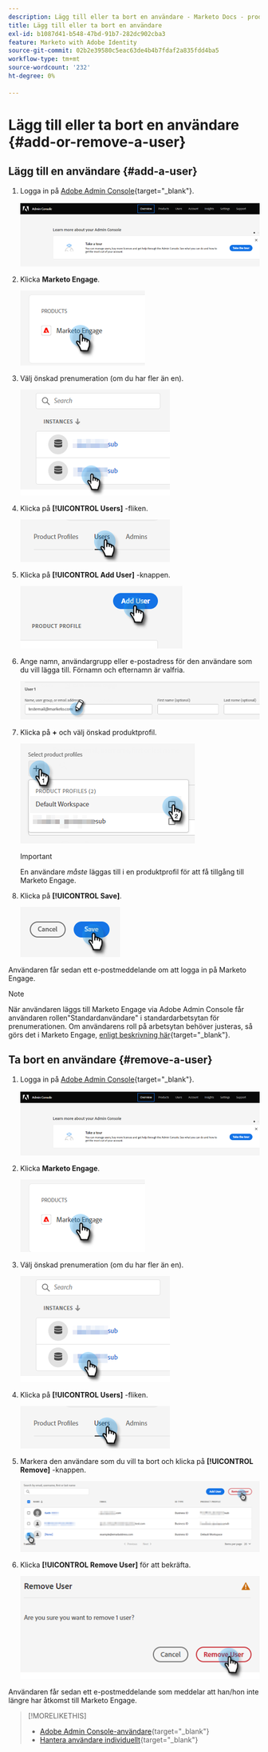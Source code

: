```yaml
---
description: Lägg till eller ta bort en användare - Marketo Docs - produktdokumentation
title: Lägg till eller ta bort en användare
exl-id: b1087d41-b548-47bd-91b7-282dc902cba3
feature: Marketo with Adobe Identity
source-git-commit: 02b2e39580c5eac63de4b4b7fdaf2a835fdd4ba5
workflow-type: tm+mt
source-wordcount: '232'
ht-degree: 0%

---
```


# Lägg till eller ta bort en användare {#add-or-remove-a-user}

## Lägg till en användare {#add-a-user}

1. Logga in på [Adobe Admin Console](https://adminconsole.adobe.com/){target="_blank"}.

   ![](assets/add-or-remove-a-user-1.png)

1. Klicka **Marketo Engage**.

   ![](assets/add-or-remove-a-user-2.png)

1. Välj önskad prenumeration (om du har fler än en).

   ![](assets/add-or-remove-a-user-3.png)

1. Klicka på **[!UICONTROL Users]** -fliken.

   ![](assets/add-or-remove-a-user-4.png)

1. Klicka på **[!UICONTROL Add User]** -knappen.

   ![](assets/add-or-remove-a-user-5.png)

1. Ange namn, användargrupp eller e-postadress för den användare som du vill lägga till. Förnamn och efternamn är valfria.

   ![](assets/add-or-remove-a-user-6.png)

1. Klicka på **+** och välj önskad produktprofil.

   ![](assets/add-or-remove-a-user-7.png)

   >[!IMPORTANT]
   >
   >En användare _måste_ läggas till i en produktprofil för att få tillgång till Marketo Engage.

1. Klicka på **[!UICONTROL Save]**.

   ![](assets/add-or-remove-a-user-8.png)

Användaren får sedan ett e-postmeddelande om att logga in på Marketo Engage.

>[!NOTE]
>
>När användaren läggs till Marketo Engage via Adobe Admin Console får användaren rollen&quot;Standardanvändare&quot; i standardarbetsytan för prenumerationen. Om användarens roll på arbetsytan behöver justeras, så görs det i Marketo Engage, [enligt beskrivning här](/help/marketo/product-docs/administration/users-and-roles/managing-user-roles-and-permissions.md){target="_blank"}.

## Ta bort en användare {#remove-a-user}

1. Logga in på [Adobe Admin Console](https://adminconsole.adobe.com/){target="_blank"}.

   ![](assets/add-or-remove-a-user-9.png)

1. Klicka **Marketo Engage**.

   ![](assets/add-or-remove-a-user-10.png)

1. Välj önskad prenumeration (om du har fler än en).

   ![](assets/add-or-remove-a-user-11.png)

1. Klicka på **[!UICONTROL Users]** -fliken.

   ![](assets/add-or-remove-a-user-12.png)

1. Markera den användare som du vill ta bort och klicka på **[!UICONTROL Remove]** -knappen.

   ![](assets/add-or-remove-a-user-13.png)

1. Klicka **[!UICONTROL Remove User]** för att bekräfta.

   ![](assets/add-or-remove-a-user-14.png)

Användaren får sedan ett e-postmeddelande som meddelar att han/hon inte längre har åtkomst till Marketo Engage.

>[!MORELIKETHIS]
>
>* [Adobe Admin Console-användare](https://helpx.adobe.com/enterprise/using/users.html){target="_blank"}
>* [Hantera användare individuellt](https://helpx.adobe.com/enterprise/using/manage-users-individually.html){target="_blank"}
